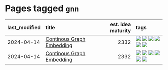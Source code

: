 # Pages tagged `gnn`

|last_modified|title|est. idea maturity|tags
|:---|:---|---:|:---|
|2024-04-14|[Continous Graph Embedding](../semantic_space_geometry.md)|2332|[![](https://img.shields.io/badge/tag-differential_geometry-3c3258)](../tags/differential_geometry.md) [![](https://img.shields.io/badge/tag-experimental-fe4dc)](../tags/experimental.md) [![](https://img.shields.io/badge/tag-gnn-d47f6f)](../tags/gnn.md) [![](https://img.shields.io/badge/tag-ricci_tensor-913db)](../tags/ricci_tensor.md) [![](https://img.shields.io/badge/tag-riemannian_geometry-193ec4)](../tags/riemannian_geometry.md) [![](https://img.shields.io/badge/tag-topology-8b3cb7)](../tags/topology.md)|
|2024-04-14|[Continous Graph Embedding](../continuous_graph_embedding.md)|2332|[![](https://img.shields.io/badge/tag-differential_geometry-3c3258)](../tags/differential_geometry.md) [![](https://img.shields.io/badge/tag-experimental-fe4dc)](../tags/experimental.md) [![](https://img.shields.io/badge/tag-gnn-d47f6f)](../tags/gnn.md) [![](https://img.shields.io/badge/tag-ricci_tensor-913db)](../tags/ricci_tensor.md) [![](https://img.shields.io/badge/tag-riemannian_geometry-193ec4)](../tags/riemannian_geometry.md) [![](https://img.shields.io/badge/tag-topology-8b3cb7)](../tags/topology.md)|